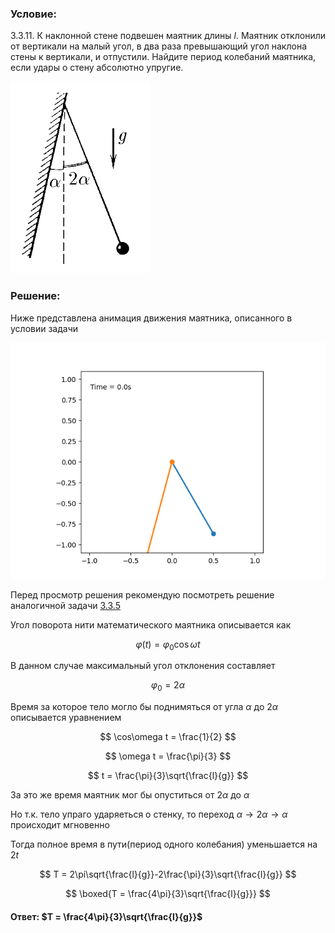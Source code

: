 ###  Условие:

$3.3.11.$ К наклонной стене подвешен маятник длины $l$. Маятник отклонили от вертикали на малый угол, в два раза превышающий угол наклона стены к вертикали, и отпустили. Найдите период колебаний маятника, если удары о стену абсолютно упругие.

![ К задаче $3.3.11$ |223x307, 22%](../../img/3.3.11/statement.png)

###  Решение:

Ниже представлена анимация движения маятника, описанного в условии задачи

![ Демонстрация работы маятника |640x480, 59%](../../img/3.3.11/animation.gif)

Перед просмотр решения рекомендую посмотреть решение аналогичной задачи [3.3.5](../3.3.5)

Угол поворота нити математического маятника описывается как

$$
\varphi(t) = \varphi_0 \cos\omega t
$$

В данном случае максимальный угол отклонения составляет

$$
\varphi_0 = 2\alpha
$$

Время за которое тело могло бы поднимяться от угла $\alpha$ до $2\alpha$ описывается уравнением

$$
\cos\omega t = \frac{1}{2}
$$

$$
\omega t = \frac{\pi}{3}
$$

$$
t = \frac{\pi}{3}\sqrt{\frac{l}{g}}
$$

За это же время маятник мог бы опуститься от $2\alpha$ до $\alpha$

Но т.к. тело упраго ударяеться о стенку, то переход $\alpha\rightarrow 2\alpha\rightarrow \alpha$ происходит мгновенно

Тогда полное время в пути(период одного колебания) уменьшается на $2t$

$$
T = 2\pi\sqrt{\frac{l}{g}}-2\frac{\pi}{3}\sqrt{\frac{l}{g}}
$$

$$
\boxed{T = \frac{4\pi}{3}\sqrt{\frac{l}{g}}}
$$

####  Ответ: $T = \frac{4\pi}{3}\sqrt{\frac{l}{g}}$